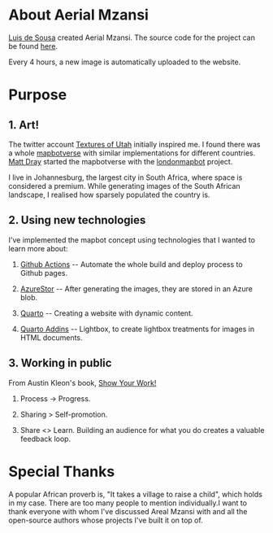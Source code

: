 # About Aerial Mzansi

[Luis de Sousa](https://twitter.com/luis_de_sousa) created Aerial Mzansi. The source code for the project can be found [here](https://github.com/luisdza/aerialmzansi).

Every 4 hours, a new image is automatically uploaded to the website.

# Purpose

## 1. Art!

The twitter account [Textures of Utah](https://mobile.twitter.com/texturesofut) initially inspired me. I found there was a whole [mapbotverse](https://mobile.twitter.com/i/lists/1492559073287581707) with similar implementations for different countries. [Matt Dray](https://twitter.com/mattdray) started the mapbotverse with the [londonmapbot](https://twitter.com/londonmapbot) project.

I live in Johannesburg, the largest city in South Africa, where space is considered a premium. While generating images of the South African landscape, I realised how sparsely populated the country is.

## 2. Using new technologies

I've implemented the mapbot concept using technologies that I wanted to learn more about:

1.  [Github Actions](https://github.com/features/actions) -- Automate the whole build and deploy process to Github pages.

2.  [AzureStor](https://cran.r-project.org/web/packages/AzureStor/index.html) -- After generating the images, they are stored in an Azure blob.

3.  [Quarto](https://quarto.org/) -- Creating a website with dynamic content.

4.  [Quarto Addins](https://quarto.org/docs/extensions/) -- Lightbox, to create lightbox treatments for images in HTML documents.

## 3. Working in public

From Austin Kleon's book, [Show Your Work!](https://www.amazon.com/Show-Your-Work-Austin-Kleon/dp/076117897X)

1.  Process -\> Progress.

2.  Sharing \> Self-promotion.

3.  Share \<\> Learn. Building an audience for what you do creates a valuable feedback loop.

# Special Thanks

A popular African proverb is, "It takes a village to raise a child", which holds in my case. There are too many people to mention individually.I want to thank everyone with whom I've discussed Areal Mzansi with and all the open-source authors whose projects I've built it on top of.
